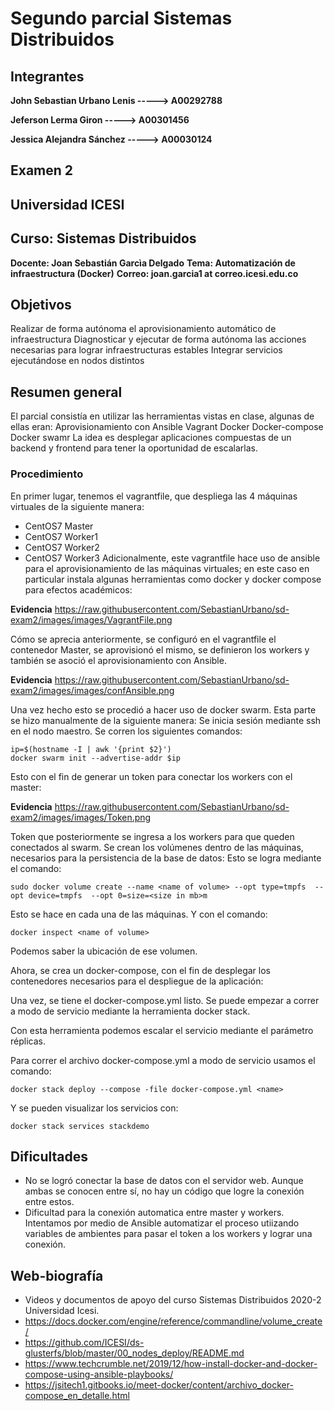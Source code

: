 # Segundo parcial Sistemas Distribuidos

## Integrantes

**John Sebastian Urbano Lenis -----> A00292788**

**Jeferson Lerma Giron -----> A00301456**

**Jessica Alejandra Sánchez -----> A00030124**


## Examen 2
## Universidad ICESI
## Curso: Sistemas Distribuidos
**Docente: Joan Sebastián Garcìa Delgado**
**Tema: Automatización de infraestructura (Docker)**
**Correo: joan.garcia1 at correo.icesi.edu.co**

## Objetivos

Realizar de forma autónoma el aprovisionamiento automático de infraestructura
Diagnosticar y ejecutar de forma autónoma las acciones necesarias para lograr infraestructuras estables
Integrar servicios ejecutándose en nodos distintos

## Resumen general


El parcial consistía en utilizar las herramientas vistas en clase, algunas de ellas eran:
Aprovisionamiento con Ansible
Vagrant
Docker
Docker-compose
Docker swamr
La idea es desplegar aplicaciones compuestas de un backend y frontend para tener la oportunidad de escalarlas.

### Procedimiento


En primer lugar, tenemos el vagrantfile, que despliega las 4 máquinas virtuales de la siguiente manera:
* CentOS7 Master
* CentOS7 Worker1
* CentOS7 Worker2
* CentOS7 Worker3
Adicionalmente, este vagrantfile hace uso de ansible para el aprovisionamiento de las máquinas virtuales; en este caso en particular instala algunas herramientas como docker y docker compose para efectos académicos:

**Evidencia**
https://raw.githubusercontent.com/SebastianUrbano/sd-exam2/images/images/VagrantFile.png

Cómo se aprecia anteriormente, se configuró en el vagrantfile el contenedor Master, se aprovisionó el mismo, se definieron los workers y también se asoció el aprovisionamiento con Ansible.

**Evidencia**
https://raw.githubusercontent.com/SebastianUrbano/sd-exam2/images/images/confAnsible.png


Una vez hecho esto se procedió a hacer uso de docker swarm. Esta parte se hizo manualmente de la siguiente manera:
Se inicia sesión mediante ssh en el nodo maestro. Se corren los siguientes comandos:

```
ip=$(hostname -I | awk '{print $2}')
docker swarm init --advertise-addr $ip
```

Esto con el fin de generar un token para conectar los workers con el master:

**Evidencia**
https://raw.githubusercontent.com/SebastianUrbano/sd-exam2/images/images/Token.png

Token que posteriormente se ingresa a los workers para que queden conectados al swarm.
Se crean los volúmenes dentro de las máquinas, necesarios para la persistencia de la base de datos:
Esto se logra mediante el comando:

```
sudo docker volume create --name <name of volume> --opt type=tmpfs  --opt device=tmpfs  --opt 0=size=<size in mb>m
```

Esto se hace en cada una de las máquinas. Y con el comando:

```
docker inspect <name of volume>
```
Podemos saber la ubicación de ese volumen.

Ahora, se crea un docker-compose, con el fin de desplegar los contenedores necesarios para el despliegue de la aplicación:

Una vez, se tiene el docker-compose.yml listo. Se puede empezar a correr a modo de servicio mediante la herramienta docker stack.

Con esta herramienta podemos escalar el servicio mediante el parámetro  réplicas.

Para correr el archivo docker-compose.yml a modo de servicio usamos el comando:

```
docker stack deploy --compose -file docker-compose.yml <name>
```

Y se pueden visualizar los servicios con:

```
docker stack services stackdemo
```

## Dificultades

- No se logró conectar la base de datos con el servidor web. Aunque ambas se conocen entre sí, no hay un código que logre la conexión entre estos.
- Dificultad para la conexión automatica entre master y workers. Intentamos por medio de Ansible automatizar el proceso utiizando variables de ambientes para pasar el token a los workers y lograr una conexión.

## Web-biografía

- Videos y documentos de apoyo del curso Sistemas Distribuidos 2020-2 Universidad Icesi.
- https://docs.docker.com/engine/reference/commandline/volume_create/
- https://github.com/ICESI/ds-glusterfs/blob/master/00_nodes_deploy/README.md
- https://www.techcrumble.net/2019/12/how-install-docker-and-docker-compose-using-ansible-playbooks/
- https://jsitech1.gitbooks.io/meet-docker/content/archivo_docker-compose_en_detalle.html
